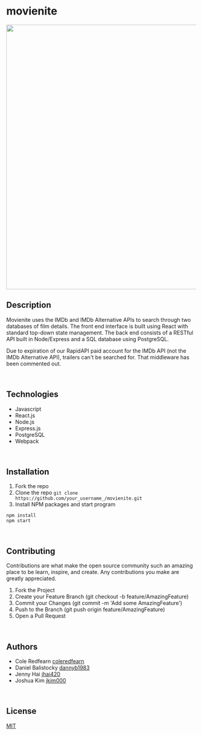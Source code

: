 # movienite

<div align="center">
  <img src="./client/movienitelogo.png" width="700px" marginTop="45px" />
</div>

## Description

Movienite uses the IMDb and IMDb Alternative APIs to search through two databases of film details. The front end interface is built using React with standard top-down state management. The back end consists of a RESTful API built in Node/Express and a SQL database using PostgreSQL.

Due to expiration of our RapidAPI paid account for the IMDb API (not the IMDb Alternative API), trailers can't be searched for. That middleware has been commented out.

<br>

## Technologies

* Javascript
* React.js
* Node.js
* Express.js
* PostgreSQL
* Webpack

<br>

## Installation
1. Fork the repo
2. Clone the repo
```git clone https://github.com/your_username_/movienite.git```
3. Install NPM packages and start program
```
npm install
npm start
```
<br>

## Contributing
Contributions are what make the open source community such an amazing place to be learn, inspire, and create. Any contributions you make are greatly appreciated.

1. Fork the Project
2. Create your Feature Branch (git checkout -b feature/AmazingFeature)
3. Commit your Changes (git commit -m 'Add some AmazingFeature')
4. Push to the Branch (git push origin feature/AmazingFeature)
5. Open a Pull Request

<br>

## Authors

* Cole Redfearn [coleredfearn](https://github.com/coleredfearn)
* Daniel Balistocky [dannyb1983](https://github.com/dannyb1983)
* Jenny Hai [jhai420](https://github.com/jhai420)
* Joshua Kim [jkim000](https://github.com/jkim000)

<br>

## License

[MIT](https://opensource.org/licenses/mit-license.php)

<br>
